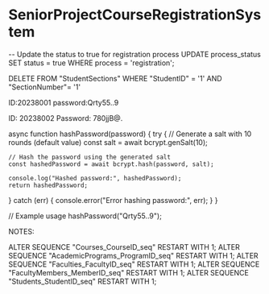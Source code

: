 # SeniorProjectCourseRegistrationSystem

-- Update the status to true for registration process
UPDATE process_status
SET status = true
WHERE process = 'registration';


DELETE FROM "StudentSections"
WHERE "StudentID" = '1'
  AND "SectionNumber"= '1'

  
ID:20238001
password:Qrty55..9

ID: 20238002
Password: 780jjB@.



async function hashPassword(password) {
  try {
    // Generate a salt with 10 rounds (default value)
    const salt = await bcrypt.genSalt(10);

    // Hash the password using the generated salt
    const hashedPassword = await bcrypt.hash(password, salt);

    console.log("Hashed password:", hashedPassword);
    return hashedPassword;
  } catch (err) {
    console.error("Error hashing password:", err);
  }
}

// Example usage
hashPassword("Qrty55..9");


NOTES:


ALTER SEQUENCE "Courses_CourseID_seq" RESTART WITH 1;
ALTER SEQUENCE "AcademicPrograms_ProgramID_seq" RESTART WITH 1;
ALTER SEQUENCE "Faculties_FacultyID_seq" RESTART WITH 1;
ALTER SEQUENCE "FacultyMembers_MemberID_seq" RESTART WITH 1;
ALTER SEQUENCE "Students_StudentID_seq" RESTART WITH 1;